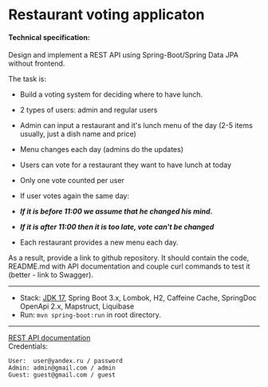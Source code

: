 Restaurant voting applicaton
===============================

#### Technical specification:

Design and implement a REST API using Spring-Boot/Spring Data JPA without frontend.

The task is:

- Build a voting system for deciding where to have lunch.

- 2 types of users: admin and regular users
- Admin can input a restaurant and it's lunch menu of the day (2-5 items usually, just a dish name and price)
- Menu changes each day (admins do the updates)
- Users can vote for a restaurant they want to have lunch at today
- Only one vote counted per user
- If user votes again the same day:
- **_If it is before 11:00 we assume that he changed his mind._**
- **_If it is after 11:00 then it is too late, vote can't be changed_**
- Each restaurant provides a new menu each day.

As a result, provide a link to github repository. It should contain the code, README.md with API documentation and
couple curl commands to test it (better - link to Swagger).

-------------------------------------------------------------

- Stack: [JDK 17](http://jdk.java.net/17/), Spring Boot 3.x, Lombok, H2, Caffeine Cache, SpringDoc OpenApi 2.x,
  Mapstruct, Liquibase
- Run: `mvn spring-boot:run` in root directory.

-----------------------------------------------------
[REST API documentation](http://localhost:8080/)  
Credentials:

```
User:  user@yandex.ru / password
Admin: admin@gmail.com / admin
Guest: guest@gmail.com / guest
```